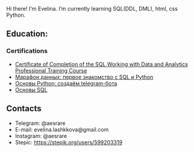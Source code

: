 
<html>
  <body>
    <p>Hi there! I'm Evelina. I’m currently learning SQL(DDL, DML), html, css Python.</p>
    <h2>Education:</h2>
    <h3>Certifications</h3>
    <ul>
      <li><a href="https://drive.google.com/drive/folders/1-6aDoE8sZx88RaKWFL_N8ePypI1V4uoc">Certificate of Completion of the SQL Working with Data and Analytics Professional Training Course</a></li>
      <li><a href="https://drive.google.com/drive/folders/12CucUYvQzx5vxc6D_u5eX30CiPp0QmxS">Марафон данных: первое знакомство с SQL и Python</a></li>
      <li><a href="https://netology.ru/sharing/734e14d27446cd3d2e85e88e9722628d?utm_source=social&utm_campaign=achievements">Основы Python: создаём telegram-бота</a></li>
      <li><a href="https://netology.ru/sharing/5aeb75bc46ec1da1704970efc52c1007?utm_source=social&utm_campaign=achievements">Основы SQL</a></li>
    </ul>
    <h2>Contacts</h2>
    <ul>
      <li>Telegram: @aesrare</li>
      <li>E-mail: evelina.lashkkova@gmail.com</li>
      <li>Instagram: @aesrare</li>
      <li>Stepic: <a href="https://stepik.org/users/599203319">https://stepik.org/users/599203319</a></li>
    </ul>
  </body>
</html>

